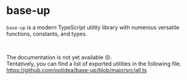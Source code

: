 # base-up

`base-up` is a modern TypeScript utility library with numerous versatile functions, constants, and types.  

<br>

The documentation is not yet available 😣.  
Tentatively, you can find a list of exported utilities in the following file.  
https://github.com/ootidea/base-up/blob/main/src/all.ts
